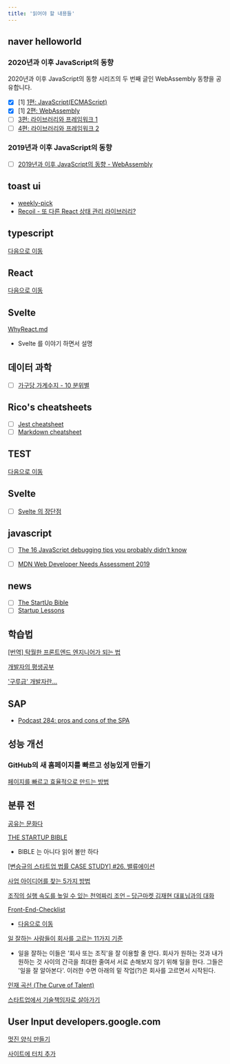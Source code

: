 ```yaml
---
title: '읽어야 할 내용들'
---
```


## naver helloworld

### 2020년과 이후 JavaScript의 동향

2020년과 이후 JavaScript의 동향 시리즈의 두 번째 글인 WebAssembly 동향을 공유합니다.

-   [x] [1] [1편: JavaScript(ECMAScript)](https://d2.naver.com/helloworld/4268738)
-   [x] [1] [2편: WebAssembly](https://d2.naver.com/helloworld/8257914)
-   [ ] [3편: 라이브러리와 프레임워크 1](https://d2.naver.com/helloworld/7226235)
-   [ ] [4편: 라이브러리와 프레임워크 2](https://d2.naver.com/helloworld/6951656)

### 2019년과 이후 JavaScript의 동향

-   [ ] [2019년과 이후 JavaScript의 동향 - WebAssembly](https://d2.naver.com/helloworld/8786166)

## toast ui

-   [weekly-pick](https://ui.toast.com/weekly-pick/ko/)
-   [Recoil - 또 다른 React 상태 관리 라이브러리?](https://ui.toast.com/weekly-pick/ko_20200616)

## typescript

[다음으로 이동](/typescript)

## React

[다음으로 이동](/react)

## Svelte

[WhyReact.md](https://gist.github.com/sebmarkbage/a5ef436427437a98408672108df01919)

-   Svelte 를 이야기 하면서 설명

## 데이터 과학

-   [ ] [가구당 가계수지 - 10 분위별](https://statkclee.github.io/viz/viz-household-balance-deciles.html#major-surplus)

## Rico's cheatsheets

-   [ ] [Jest cheatsheet](https://devhints.io/jest)
-   [ ] [Markdown cheatsheet](https://devhints.io/markdown)

## TEST

[다음으로 이동](/front-test)

## Svelte

-   [ ] [Svelte 의 장단점](https://gist.github.com/rabelais88/19bfe8dfd29d901554389f0a8cc8947a)

## javascript

-   [ ] [The 16 JavaScript debugging tips you probably didn’t know](https://raygun.com/learn/javascript-debugging-tips?utm_medium=newsletter&utm_source=javascriptweekly&utm_campaign=cooperpress&utm_content=article)

-   [ ] [MDN Web Developer Needs Assessment 2019](https://mdn-web-dna.s3-us-west-2.amazonaws.com/MDN-Web-DNA-Report-2019.pdf)

## news

-   [ ] [The StartUp Bible](https://www.thestartupbible.com/)
-   [ ] [Startup Lessons](http://tkim.co/)

## 학습법

[[번역] 탁월한 프론트엔드 엔지니어가 되는 법](https://hyunseob.github.io/2016/02/21/how-to-become-a-great-frontend-engineer/)

[개발자의 평생공부](https://zdnet.co.kr/view/?no=20170616090644)

['구루급' 개발자란...](https://brunch.co.kr/@supims/151?fbclid=IwAR3qo-ubS8qbgwP6ey8X_gBan9LgT4oU-0J3UC5kCZ57Yc2K6-02223ybI4)

## SAP

-   [Podcast 284: pros and cons of the SPA](https://stackoverflow.blog/2020/11/06/podcast-284-pros-and-cons-of-the-spa/?utm_source=Iterable&utm_medium=email&utm_campaign=the_overflow_newsletter)

## 성능 개선

### GitHub의 새 홈페이지를 빠르고 성능있게 만들기

[페이지를 빠르고 효율적으로 만드는 방법](https://github.blog/2021-01-29-making-githubs-new-homepage-fast-and-performant/)

## 분류 전

[공유는 문화다](https://techhtml.github.io/blog/2016/05/developer)

[THE STARTUP BIBLE](https://www.thestartupbible.com/)

-   BIBLE 는 아니다 읽어 볼만 하다

[[변승규의 스타트업 법률 CASE STUDY] #26. 밸류에이션](https://platum.kr/archives/157480)

[사업 아이디어를 찾는 5가지 방법](http://tkim.co/2020/11/10/7ways-for-startup-ideas/)

[조직의 실행 속도를 높일 수 있는 천억짜리 조언 – 당근마켓 김재현 대표님과의 대화](http://www.ingray.net/2019/12/17/a-billion-dollar-advice-to-speed-up-your-team/)

[Front-End-Checklist](https://github.com/thedaviddias/Front-End-Checklist)

-   [다음으로 이동](/front-end-checklist)

[일 잘하는 사람들이 회사를 고르는 11가지 기준](https://brunch.co.kr/@mobiinside/2599)

-   일을 잘하는 이들은 '회사 또는 조직'을 잘 이용할 줄 안다. 회사가 원하는 것과 내가 원하는 것 사이의 간극을 최대한 줄여서 서로 손해보지 않기 위해 일을 한다. 그들은 '일을 잘 알아본다'. 이러한 수면 아래의 밑 작업(?)은 회사를 고르면서 시작된다.

[인재 곡선 (The Curve of Talent)](https://dotty.org/2699083?fbclid=IwAR2hxq8qPukdIrnXJF18Nv4RUesqixbui8VvTpETZxMw4-FkhJvt-fFB5Qw)

[스타트업에서 기술책임자로 살아가기](https://www.slideshare.net/lqez/ss-36301654?fbclid=IwAR0loXU9F4FgEGgGfh4r39a2atj_b5PbJUjfBaRH9EZZvbyU7i_uNZZZm2Y)

## User Input developers.google.com

[멋진 양식 만들기](https://developers.google.com/web/fundamentals/design-and-ux/input/forms?hl=ko)

[사이트에 터치 추가](https://developers.google.com/web/fundamentals/design-and-ux/input/touch?hl=ko)
